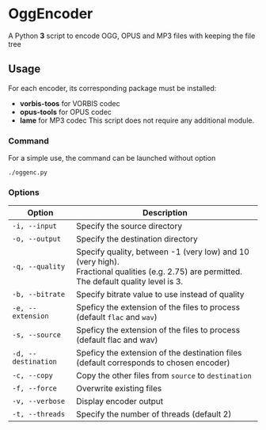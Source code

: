 # OggEncoder
A Python **3** script to encode OGG, OPUS and MP3 files with keeping the file tree

## Usage
For each encoder, its corresponding package must be installed:
- **vorbis-toos** for VORBIS codec
- **opus-tools** for OPUS codec
- **lame** for MP3 codec
This script does not require any additional module.

### Command
For a simple use, the command can be launched without option
```
./oggenc.py
```

### Options
| Option                   | Description                                    |
|--------------------------|------------------------------------------------|
| `-i, --input`       | Specify the source directory                        |
| `-o, --output`      | Specify the destination directory                   |
| `-q, --quality`     | Specify quality, between -1 (very low) and 10 (very high).<br>Fractional qualities (e.g. 2.75) are permitted.<br>The default quality level is 3. |
| `-b, --bitrate`     | Specify bitrate value to use instead of quality     |
| `-e, --extension`   | Speficy the extension of the files to process (default `flac` and `wav`) |
| `-s, --source`      | Speficy the extension of the files to process (default flac and wav) |
| `-d, --destination` | Speficy the extension of the destination files (default corresponds to chosen encoder) |
| `-c, --copy`        | Copy the other files from `source` to `destination` |
| `-f, --force`       | Overwrite existing files                            |
| `-v, --verbose`     | Display encoder output                              |
| `-t, --threads`     | Specify the number of threads (default 2)           |
  
